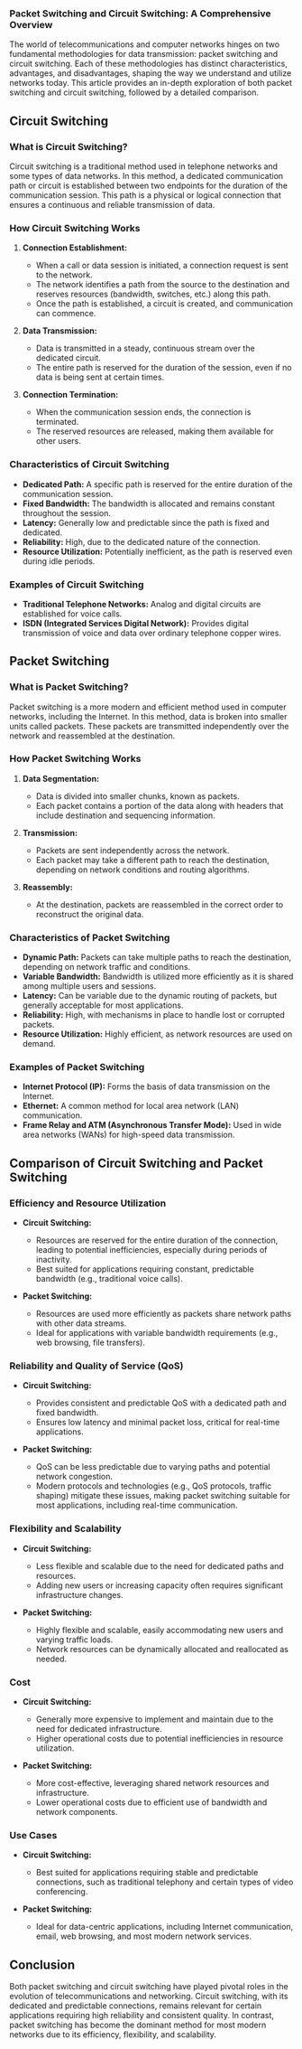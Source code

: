 ### Packet Switching and Circuit Switching: A Comprehensive Overview

The world of telecommunications and computer networks hinges on two fundamental methodologies for data transmission: packet switching and circuit switching. Each of these methodologies has distinct characteristics, advantages, and disadvantages, shaping the way we understand and utilize networks today. This article provides an in-depth exploration of both packet switching and circuit switching, followed by a detailed comparison.

## Circuit Switching

### What is Circuit Switching?

Circuit switching is a traditional method used in telephone networks and some types of data networks. In this method, a dedicated communication path or circuit is established between two endpoints for the duration of the communication session. This path is a physical or logical connection that ensures a continuous and reliable transmission of data.

### How Circuit Switching Works

1. **Connection Establishment:**
   - When a call or data session is initiated, a connection request is sent to the network.
   - The network identifies a path from the source to the destination and reserves resources (bandwidth, switches, etc.) along this path.
   - Once the path is established, a circuit is created, and communication can commence.

2. **Data Transmission:**
   - Data is transmitted in a steady, continuous stream over the dedicated circuit.
   - The entire path is reserved for the duration of the session, even if no data is being sent at certain times.

3. **Connection Termination:**
   - When the communication session ends, the connection is terminated.
   - The reserved resources are released, making them available for other users.

### Characteristics of Circuit Switching

- **Dedicated Path:** A specific path is reserved for the entire duration of the communication session.
- **Fixed Bandwidth:** The bandwidth is allocated and remains constant throughout the session.
- **Latency:** Generally low and predictable since the path is fixed and dedicated.
- **Reliability:** High, due to the dedicated nature of the connection.
- **Resource Utilization:** Potentially inefficient, as the path is reserved even during idle periods.

### Examples of Circuit Switching

- **Traditional Telephone Networks:** Analog and digital circuits are established for voice calls.
- **ISDN (Integrated Services Digital Network):** Provides digital transmission of voice and data over ordinary telephone copper wires.

## Packet Switching

### What is Packet Switching?

Packet switching is a more modern and efficient method used in computer networks, including the Internet. In this method, data is broken into smaller units called packets. These packets are transmitted independently over the network and reassembled at the destination.

### How Packet Switching Works

1. **Data Segmentation:**
   - Data is divided into smaller chunks, known as packets.
   - Each packet contains a portion of the data along with headers that include destination and sequencing information.

2. **Transmission:**
   - Packets are sent independently across the network.
   - Each packet may take a different path to reach the destination, depending on network conditions and routing algorithms.

3. **Reassembly:**
   - At the destination, packets are reassembled in the correct order to reconstruct the original data.

### Characteristics of Packet Switching

- **Dynamic Path:** Packets can take multiple paths to reach the destination, depending on network traffic and conditions.
- **Variable Bandwidth:** Bandwidth is utilized more efficiently as it is shared among multiple users and sessions.
- **Latency:** Can be variable due to the dynamic routing of packets, but generally acceptable for most applications.
- **Reliability:** High, with mechanisms in place to handle lost or corrupted packets.
- **Resource Utilization:** Highly efficient, as network resources are used on demand.

### Examples of Packet Switching

- **Internet Protocol (IP):** Forms the basis of data transmission on the Internet.
- **Ethernet:** A common method for local area network (LAN) communication.
- **Frame Relay and ATM (Asynchronous Transfer Mode):** Used in wide area networks (WANs) for high-speed data transmission.

## Comparison of Circuit Switching and Packet Switching

### Efficiency and Resource Utilization

- **Circuit Switching:**
  - Resources are reserved for the entire duration of the connection, leading to potential inefficiencies, especially during periods of inactivity.
  - Best suited for applications requiring constant, predictable bandwidth (e.g., traditional voice calls).

- **Packet Switching:**
  - Resources are used more efficiently as packets share network paths with other data streams.
  - Ideal for applications with variable bandwidth requirements (e.g., web browsing, file transfers).

### Reliability and Quality of Service (QoS)

- **Circuit Switching:**
  - Provides consistent and predictable QoS with a dedicated path and fixed bandwidth.
  - Ensures low latency and minimal packet loss, critical for real-time applications.

- **Packet Switching:**
  - QoS can be less predictable due to varying paths and potential network congestion.
  - Modern protocols and technologies (e.g., QoS protocols, traffic shaping) mitigate these issues, making packet switching suitable for most applications, including real-time communication.

### Flexibility and Scalability

- **Circuit Switching:**
  - Less flexible and scalable due to the need for dedicated paths and resources.
  - Adding new users or increasing capacity often requires significant infrastructure changes.

- **Packet Switching:**
  - Highly flexible and scalable, easily accommodating new users and varying traffic loads.
  - Network resources can be dynamically allocated and reallocated as needed.

### Cost

- **Circuit Switching:**
  - Generally more expensive to implement and maintain due to the need for dedicated infrastructure.
  - Higher operational costs due to potential inefficiencies in resource utilization.

- **Packet Switching:**
  - More cost-effective, leveraging shared network resources and infrastructure.
  - Lower operational costs due to efficient use of bandwidth and network components.

### Use Cases

- **Circuit Switching:**
  - Best suited for applications requiring stable and predictable connections, such as traditional telephony and certain types of video conferencing.

- **Packet Switching:**
  - Ideal for data-centric applications, including Internet communication, email, web browsing, and most modern network services.

## Conclusion

Both packet switching and circuit switching have played pivotal roles in the evolution of telecommunications and networking. Circuit switching, with its dedicated and predictable connections, remains relevant for certain applications requiring high reliability and consistent quality. In contrast, packet switching has become the dominant method for most modern networks due to its efficiency, flexibility, and scalability.